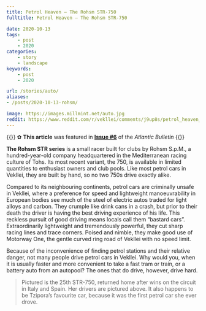 ```yaml
---
title: Petrol Heaven — The Rohsm STR-750
fulltitle: Petrol Heaven — The Rohsm STR-750

date: 2020-10-13
tags:
    - post
    - 2020
categories:
    - story
    - landscape
keywords:
    - post
    - 2020

url: /stories/auto/
aliases:
- /posts/2020-10-13-rohsm/

image: https://images.millmint.net/auto.jpg
reddit: https://www.reddit.com/r/vekllei/comments/j9up8s/petrol_heaven_the_rohsm_str750/
---
```


{{<hint story>}}
✿ **This article** was featured in [**Issue #6**](/news/bulletin/2020/6) of the *Atlantic Bulletin*
{{</hint>}}

**The Rohsm STR series** is a small racer built for clubs by Rohsm S.p.M., a hundred-year-old company headquartered in the Mediterranean racing culture of Tohs. Its most recent variant, the 750, is available in limited quantities to enthusiast owners and club pools. Like most petrol cars in Vekllei, they are built by hand, so no two 750s drive exactly alike.

Compared to its neighbouring continents, petrol cars are criminally unsafe in Vekllei, where a preference for speed and lightweight manoeuvrability in European bodies see much of the steel of electric autos traded for light alloys and carbon. They crumple like drink cans in a crash, but prior to their death the driver is having the best driving experience of his life. This reckless pursuit of good driving means locals call them “bastard cars”. Extraordinarily lightweight and tremendously powerful, they cut sharp racing lines and trace corners. Poised and nimble, they make good use of Motorway One, the gentle curved ring road of Vekllei with no speed limit.

Because of the inconvenience of finding petrol stations and their relative danger, not many people drive petrol cars in Vekllei. Why would you, when it is usually faster and more convenient to take a fast tram or train, or a battery auto from an autopool? The ones that do drive, however, drive hard.

>Pictured is the 25th STR-750, returned home after wins on the circuit in Italy and Spain. Her drivers are pictured above. It also happens to be Tzipora’s favourite car, because it was the first petrol car she ever drove.
